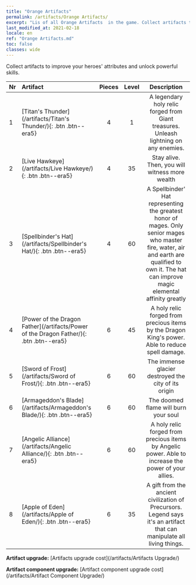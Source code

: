 ```yaml
---
title: "Orange Artifacts"
permalink: /artifacts/Orange Artifacts/
excerpt: "Lis of all Orange Artifacts  in the game. Collect artifacts to improve your heroes' attributes and unlock powerful skills."
last_modified_at: 2021-02-18
locale: en
ref: "Orange Artifacts.md"
toc: false
classes: wide
---
```


  Collect artifacts to improve your heroes' attributes and unlock powerful skills.

  |  Nr  |    Artifact    | Pieces |  Level | Description   |
  |:-----|:---------------|:------:|:------:|:--------------:|
  | 1   | [Titan's Thunder](/artifacts/Titan's Thunder/){: .btn .btn--era5} | 4 | 1 | A legendary holy relic forged from Giant treasures. Unleash lightning on any enemies. |
  | 2   | [Live Hawkeye](/artifacts/Live Hawkeye/){: .btn .btn--era5} | 4 | 35 | Stay alive. Then, you will witness more wealth |
  | 3   | [Spellbinder's Hat](/artifacts/Spellbinder's Hat/){: .btn .btn--era5} | 4 | 60 | A Spellbinder' Hat representing the greatest honor of mages. Only senior mages who master fire, water, air and earth are qualified to own it. The hat can improve magic elemental affinity greatly |
  | 4   | [Power of the Dragon Father](/artifacts/Power of the Dragon Father/){: .btn .btn--era5} | 6 | 45 | A holy relic forged from precious items by the Dragon King's power. Able to reduce spell damage. |
  | 5   | [Sword of Frost](/artifacts/Sword of Frost/){: .btn .btn--era5} | 6 | 60 | The immense glacier destroyed the city of its origin |
  | 6   | [Armageddon's Blade](/artifacts/Armageddon's Blade/){: .btn .btn--era5} | 6 | 60 | The doomed flame will burn your soul |
  | 7   | [Angelic Alliance](/artifacts/Angelic Alliance/){: .btn .btn--era5} | 6 | 60 | A holy relic forged from precious items by Angelic power. Able to increase the power of your allies. |
  | 8   | [Apple of Eden](/artifacts/Apple of Eden/){: .btn .btn--era5} | 6 | 35 | A gift from the ancient civilization of Precursors. Legend says it's an artifact that can manipulate all living things. |


  **Artifact upgrade:** [Artifacts upgrade cost](/artifacts/Artifacts Upgrade/)

 **Artifact component upgrade:** [Artifact component upgrade cost](/artifacts/Artifact Component Upgrade/)

